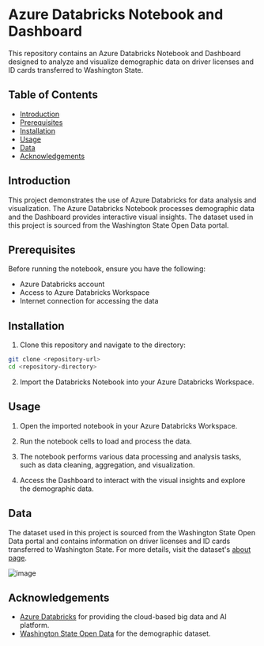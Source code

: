 # Azure Databricks Notebook and Dashboard

This repository contains an Azure Databricks Notebook and Dashboard designed to analyze and visualize demographic data on driver licenses and ID cards transferred to Washington State.

## Table of Contents

- [Introduction](#introduction)
- [Prerequisites](#prerequisites)
- [Installation](#installation)
- [Usage](#usage)
- [Data](#data)
- [Acknowledgements](#acknowledgements)

## Introduction

This project demonstrates the use of Azure Databricks for data analysis and visualization. The Azure Databricks Notebook processes demographic data and the Dashboard provides interactive visual insights. The dataset used in this project is sourced from the Washington State Open Data portal.

## Prerequisites

Before running the notebook, ensure you have the following:

- Azure Databricks account
- Access to Azure Databricks Workspace
- Internet connection for accessing the data

## Installation

1. Clone this repository and navigate to the directory:

```bash
git clone <repository-url>
cd <repository-directory>
```

2. Import the Databricks Notebook into your Azure Databricks Workspace.

## Usage

1. Open the imported notebook in your Azure Databricks Workspace.

2. Run the notebook cells to load and process the data.

3. The notebook performs various data processing and analysis tasks, such as data cleaning, aggregation, and visualization.

4. Access the Dashboard to interact with the visual insights and explore the demographic data.

## Data

The dataset used in this project is sourced from the Washington State Open Data portal and contains information on driver licenses and ID cards transferred to Washington State. For more details, visit the dataset's [about page](https://data.wa.gov/demographics/Driver-Licenses-and-ID-Cards-Transferred-to-Washin/769e-73q6/about_data).

![image](https://github.com/user-attachments/assets/5d45f010-c125-47b2-9bd1-dc0a9b31c535)


## Acknowledgements

- [Azure Databricks](https://azure.microsoft.com/en-us/services/databricks/) for providing the cloud-based big data and AI platform.
- [Washington State Open Data](https://data.wa.gov) for the demographic dataset.

